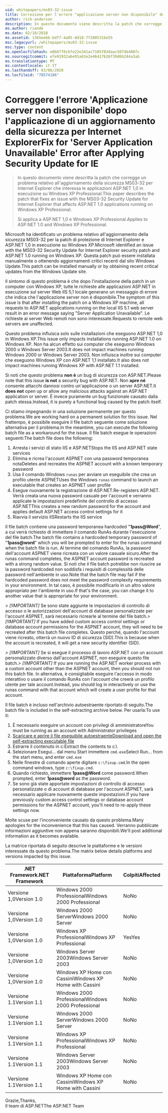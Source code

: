 ```yaml
---
uid: whitepapers/ms03-32-issue
title: Correzione per l'errore "applicazione server non disponibile" dopo l'applicazione dell'aggiornamento della sicurezza per IE | Microsoft Docs
author: rick-anderson
description: In questo documento viene descritta la patch che corregge un problema relativo all'aggiornamento della sicurezza MS03-32 per Internet Explorer che influiscono sulle applicazioni ASP.NET 1,0 in esecuzione su Wi...
ms.author: riande
ms.date: 02/10/2010
ms.assetid: 1365eebb-bdf7-4a05-8d18-7f200531be55
msc.legacyurl: /whitepapers/ms03-32-issue
msc.type: content
ms.openlocfilehash: e0b6776cbfe22e341ac7105f03daac5074b480fc
ms.sourcegitcommit: e7e91932a6e91a63e2e46417626f39d6b244a3ab
ms.translationtype: MT
ms.contentlocale: it-IT
ms.lasthandoff: 03/06/2020
ms.locfileid: "78574186"
---
```

# <a name="fix-for-server-application-unavailable-error-after-applying-security-update-for-ie"></a><span data-ttu-id="6d743-103">Correggere l'errore 'Applicazione server non disponibile' dopo l'applicazione di un aggiornamento della sicurezza per Internet Explorer</span><span class="sxs-lookup"><span data-stu-id="6d743-103">Fix for 'Server Application Unavailable' Error after Applying Security Update for IE</span></span>

> <span data-ttu-id="6d743-104">In questo documento viene descritta la patch che corregge un problema relativo all'aggiornamento della sicurezza MS03-32 per Internet Explorer che interessa le applicazioni ASP.NET 1,0 in esecuzione su Windows XP Professional.</span><span class="sxs-lookup"><span data-stu-id="6d743-104">This paper describes the patch that fixes an issue with the MS03-32 Security Update for Internet Explorer that affects ASP.NET 1.0 applications running on Windows XP Professional.</span></span>
> 
> <span data-ttu-id="6d743-105">Si applica a ASP.NET 1,0 e Windows XP Professional.</span><span class="sxs-lookup"><span data-stu-id="6d743-105">Applies to ASP.NET 1.0 and Windows XP Professional.</span></span>

<span data-ttu-id="6d743-106">Microsoft ha identificato un problema relativo all'aggiornamento della sicurezza MS03-32 per la patch di protezione di Internet Explorer e ASP.NET 1,0 in esecuzione su Windows XP.</span><span class="sxs-lookup"><span data-stu-id="6d743-106">Microsoft identified an issue with the MS03-32 Security Update for Internet Explorer security patch and ASP.NET 1.0 running on Windows XP.</span></span> <span data-ttu-id="6d743-107">Questa patch può essere installata manualmente o ottenendo aggiornamenti critici recenti dal sito Windows Update.</span><span class="sxs-lookup"><span data-stu-id="6d743-107">This patch can be installed manually or by obtaining recent critical updates from the Windows Update site.</span></span>

<span data-ttu-id="6d743-108">Il sintomo di questo problema è che dopo l'installazione della patch in un computer con Windows XP, tutte le richieste alle applicazioni ASP.NET in esecuzione sul server Web IIS 5,1 locale generano un messaggio di errore che indica che l'applicazione server non è disponibile.</span><span class="sxs-lookup"><span data-stu-id="6d743-108">The symptom of this issue is that after installing the patch on a Windows XP machine, all requests to ASP.NET applications running on the local IIS 5.1 web server result in an error message saying "Server Application Unavailable".</span></span> <span data-ttu-id="6d743-109">Le richieste ai server Web remoti non sono interessate.</span><span class="sxs-lookup"><span data-stu-id="6d743-109">Requests to remote web servers are unaffected.</span></span>

<span data-ttu-id="6d743-110">Questo problema influisca solo sulle installazioni che eseguono ASP.NET 1,0 in Windows XP.</span><span class="sxs-lookup"><span data-stu-id="6d743-110">This issue only impacts installations running ASP.NET 1.0 on Windows XP.</span></span> <span data-ttu-id="6d743-111">Non ha alcun effetto sui computer che eseguono Windows 2000 o Windows Server 2003.</span><span class="sxs-lookup"><span data-stu-id="6d743-111">It does not impact machines running Windows 2000 or Windows Server 2003.</span></span> <span data-ttu-id="6d743-112">Non influisca inoltre sui computer che eseguono Windows XP con ASP.NET 1,1 installato.</span><span class="sxs-lookup"><span data-stu-id="6d743-112">It also does not impact machines running Windows XP with ASP.NET 1.1 installed.</span></span>

<span data-ttu-id="6d743-113">Si noti che questo problema **non è** un bug di sicurezza con ASP.NET.</span><span class="sxs-lookup"><span data-stu-id="6d743-113">Please note that this issue **is not** a security bug with ASP.NET.</span></span> <span data-ttu-id="6d743-114">Non **apre né** consente attacchi dannosi contro un'applicazione o un server ASP.NET.</span><span class="sxs-lookup"><span data-stu-id="6d743-114">It **does not** open up or allow any malicious attacks against an ASP.NET application or server.</span></span> <span data-ttu-id="6d743-115">È invece puramente un bug funzionale causato dalla patch stessa.</span><span class="sxs-lookup"><span data-stu-id="6d743-115">Instead, it is purely a functional bug caused by the patch itself.</span></span>

<span data-ttu-id="6d743-116">Ci stiamo impegnando in una soluzione permanente per questo problema.</span><span class="sxs-lookup"><span data-stu-id="6d743-116">We are working hard on a permanent solution for this issue.</span></span> <span data-ttu-id="6d743-117">Nel frattempo, è possibile eseguire il file batch seguente come soluzione alternativa per il problema.</span><span class="sxs-lookup"><span data-stu-id="6d743-117">In the meantime, you can execute the following batch file as a workaround for the issue.</span></span> <span data-ttu-id="6d743-118">Il file batch esegue le operazioni seguenti:</span><span class="sxs-lookup"><span data-stu-id="6d743-118">The batch file does the following:</span></span>

1. <span data-ttu-id="6d743-119">Arresta i servizi di stato IIS e ASP.NET</span><span class="sxs-lookup"><span data-stu-id="6d743-119">Stops the IIS and ASP.NET state services</span></span>
2. <span data-ttu-id="6d743-120">Elimina e ricrea l'account ASPNET con una password temporanea nota</span><span class="sxs-lookup"><span data-stu-id="6d743-120">Deletes and recreates the ASPNET account with a known temporary password</span></span>
3. <span data-ttu-id="6d743-121">Usa il comando Windows `runas` per avviare un eseguibile che crea un profilo utente ASPNET</span><span class="sxs-lookup"><span data-stu-id="6d743-121">Uses the Windows `runas` command to launch an executable that creates an ASPNET user profile</span></span>
4. <span data-ttu-id="6d743-122">Esegue nuovamente la registrazione di ASP.NET.</span><span class="sxs-lookup"><span data-stu-id="6d743-122">Re-registers ASP.NET.</span></span> <span data-ttu-id="6d743-123">Verrà creata una nuova password casuale per l'account e verranno applicate le impostazioni predefinite del controllo di accesso ASP.NET</span><span class="sxs-lookup"><span data-stu-id="6d743-123">This creates a new random password for the account and applies default ASP.NET access control settings for it</span></span>
5. <span data-ttu-id="6d743-124">Riavvia il servizio IIS</span><span class="sxs-lookup"><span data-stu-id="6d743-124">Restarts the IIS service</span></span>

<span data-ttu-id="6d743-125">Il file batch contiene una password temporanea hardcoded "<strong>1pass\@Word</strong>", a cui verrà richiesto di immettere il comando RunAs durante l'esecuzione del file batch.</span><span class="sxs-lookup"><span data-stu-id="6d743-125">The batch file contains a hardcoded temporary password of "<strong>1pass\@word</strong>" which you will be prompted to enter for the runas command when the batch file is run.</span></span> <span data-ttu-id="6d743-126">Al termine del comando RunAs, la password dell'account ASPNET viene ricreata con un valore casuale sicuro.</span><span class="sxs-lookup"><span data-stu-id="6d743-126">After the runas command completes, the ASPNET account password is recreated with a strong random value.</span></span> <span data-ttu-id="6d743-127">Si noti che il file batch potrebbe non riuscire se la password hardcoded non soddisfa i requisiti di complessità delle password nell'ambiente in uso.</span><span class="sxs-lookup"><span data-stu-id="6d743-127">Note that the batch file may fail if the hardcoded password does not meet the password complexity requirements in your environment.</span></span> <span data-ttu-id="6d743-128">In tal caso, è possibile modificarlo in un altro valore appropriato per l'ambiente in uso.</span><span class="sxs-lookup"><span data-stu-id="6d743-128">If that's the case, you can change it to another value that is appropriate for your environment.</span></span>

<span data-ttu-id="6d743-129">*> [!IMPORTANT]* Se sono state aggiunte le impostazioni di controllo di accesso o le autorizzazioni dell'account di database personalizzate per l'account ASPNET, sarà necessario ricrearle al termine del file batch.</span><span class="sxs-lookup"><span data-stu-id="6d743-129">*> [!IMPORTANT]* If you have added custom access control settings or database account permissions for the ASPNET account, they will need to be recreated after this batch file completes.</span></span> <span data-ttu-id="6d743-130">Questo perché, quando l'account viene ricreato, otterrà un nuovo ID di sicurezza (SID).</span><span class="sxs-lookup"><span data-stu-id="6d743-130">This is because when the account is recreated, it will get a new security identifier (SID).</span></span>

<span data-ttu-id="6d743-131">*> [!IMPORTANT]* Se si esegue il processo di lavoro ASP.NET con un account personalizzato diverso dall'account ASPNET, non eseguire questo file batch.</span><span class="sxs-lookup"><span data-stu-id="6d743-131">*> [!IMPORTANT]* If you are running the ASP.NET worker process with a custom account other than the ASPNET account, then you should not run this batch file.</span></span> <span data-ttu-id="6d743-132">In alternativa, è consigliabile eseguire l'accesso in modo interattivo o usare il comando RunAs con l'account che creerà un profilo utente per tale account.</span><span class="sxs-lookup"><span data-stu-id="6d743-132">Instead, you should log in interactively or use the runas command with that account which will create a user profile for that account.</span></span>

<span data-ttu-id="6d743-133">Il file batch è incluso nell'archivio autoestraente riportato di seguito.</span><span class="sxs-lookup"><span data-stu-id="6d743-133">The batch file is included in the self-extracting archive below.</span></span> <span data-ttu-id="6d743-134">Per usarla:</span><span class="sxs-lookup"><span data-stu-id="6d743-134">To use it:</span></span>

1. <span data-ttu-id="6d743-135">È necessario eseguire un account con privilegi di amministratore</span><span class="sxs-lookup"><span data-stu-id="6d743-135">You must be running as an account with Administrator privileges</span></span>
2. [<span data-ttu-id="6d743-136">Scaricare e aprire il file eseguibile autoestraente</span><span class="sxs-lookup"><span data-stu-id="6d743-136">Download and open the self-extracting executable file</span></span>](ms03-32-issue/_static/fixup1.exe)
3. <span data-ttu-id="6d743-137">Estrarre il contenuto in c:</span><span class="sxs-lookup"><span data-stu-id="6d743-137">Extract the contents to c:</span></span>\
4. <span data-ttu-id="6d743-138">Selezionare Esegui... dal menu Start immettere `cmd.exe`</span><span class="sxs-lookup"><span data-stu-id="6d743-138">Select Run... from the start menu, and enter `cmd.exe`</span></span>
5. <span data-ttu-id="6d743-139">Nelle finestre di comando aperte digitare `c:\fixup.cmd`.</span><span class="sxs-lookup"><span data-stu-id="6d743-139">In the open command windows, type `c:\fixup.cmd`.</span></span>
6. <span data-ttu-id="6d743-140">Quando richiesto, immettere <strong>1pass\@Word</strong> come password.</span><span class="sxs-lookup"><span data-stu-id="6d743-140">When prompted, enter <strong>1pass\@word</strong> as the password.</span></span>
7. <span data-ttu-id="6d743-141">Se sono già state apportate impostazioni di controllo di accesso personalizzate o di account di database per l'account ASPNET, sarà necessario applicare nuovamente queste impostazioni.</span><span class="sxs-lookup"><span data-stu-id="6d743-141">If you have previously custom access control settings or database account permissions for the ASPNET account, you'll need to re-apply these settings now.</span></span>

<span data-ttu-id="6d743-142">Molte scuse per l'inconveniente causato da questo problema.</span><span class="sxs-lookup"><span data-stu-id="6d743-142">Many apologies for the inconvenience that this has caused.</span></span> <span data-ttu-id="6d743-143">Verranno pubblicate informazioni aggiuntive non appena saranno disponibili.</span><span class="sxs-lookup"><span data-stu-id="6d743-143">We'll post additional information as it becomes available.</span></span>

<span data-ttu-id="6d743-144">La matrice riportata di seguito descrive le piattaforme e le versioni interessate da questo problema.</span><span class="sxs-lookup"><span data-stu-id="6d743-144">The matrix below details platforms and versions impacted by this issue.</span></span>

| <span data-ttu-id="6d743-145">.NET Framework</span><span class="sxs-lookup"><span data-stu-id="6d743-145">.NET Framework</span></span> | <span data-ttu-id="6d743-146">Piattaforma</span><span class="sxs-lookup"><span data-stu-id="6d743-146">Platform</span></span> | <span data-ttu-id="6d743-147">Colpiti</span><span class="sxs-lookup"><span data-stu-id="6d743-147">Affected</span></span> |
| --- | --- | --- |
| <span data-ttu-id="6d743-148">Versione 1,0</span><span class="sxs-lookup"><span data-stu-id="6d743-148">Version 1.0</span></span> | <span data-ttu-id="6d743-149">Windows 2000 Professional</span><span class="sxs-lookup"><span data-stu-id="6d743-149">Windows 2000 Professional</span></span> | <span data-ttu-id="6d743-150">No</span><span class="sxs-lookup"><span data-stu-id="6d743-150">No</span></span> |
| <span data-ttu-id="6d743-151">Versione 1,0</span><span class="sxs-lookup"><span data-stu-id="6d743-151">Version 1.0</span></span> | <span data-ttu-id="6d743-152">Windows 2000 Server</span><span class="sxs-lookup"><span data-stu-id="6d743-152">Windows 2000 Server</span></span> | <span data-ttu-id="6d743-153">No</span><span class="sxs-lookup"><span data-stu-id="6d743-153">No</span></span> |
| <span data-ttu-id="6d743-154">Versione 1,0</span><span class="sxs-lookup"><span data-stu-id="6d743-154">Version 1.0</span></span> | <span data-ttu-id="6d743-155">Windows XP Professional</span><span class="sxs-lookup"><span data-stu-id="6d743-155">Windows XP Professional</span></span> | <span data-ttu-id="6d743-156">Yes</span><span class="sxs-lookup"><span data-stu-id="6d743-156">Yes</span></span> |
| <span data-ttu-id="6d743-157">Versione 1,0</span><span class="sxs-lookup"><span data-stu-id="6d743-157">Version 1.0</span></span> | <span data-ttu-id="6d743-158">Windows Server 2003</span><span class="sxs-lookup"><span data-stu-id="6d743-158">Windows Server 2003</span></span> | <span data-ttu-id="6d743-159">No</span><span class="sxs-lookup"><span data-stu-id="6d743-159">No</span></span> |
| <span data-ttu-id="6d743-160">Versione 1,0</span><span class="sxs-lookup"><span data-stu-id="6d743-160">Version 1.0</span></span> | <span data-ttu-id="6d743-161">Windows XP Home con Cassini</span><span class="sxs-lookup"><span data-stu-id="6d743-161">Windows XP Home with Cassini</span></span> | <span data-ttu-id="6d743-162">No</span><span class="sxs-lookup"><span data-stu-id="6d743-162">No</span></span> |
| <span data-ttu-id="6d743-163">Versione 1.1</span><span class="sxs-lookup"><span data-stu-id="6d743-163">Version 1.1</span></span> | <span data-ttu-id="6d743-164">Windows 2000 Professional</span><span class="sxs-lookup"><span data-stu-id="6d743-164">Windows 2000 Professional</span></span> | <span data-ttu-id="6d743-165">No</span><span class="sxs-lookup"><span data-stu-id="6d743-165">No</span></span> |
| <span data-ttu-id="6d743-166">Versione 1.1</span><span class="sxs-lookup"><span data-stu-id="6d743-166">Version 1.1</span></span> | <span data-ttu-id="6d743-167">Windows 2000 Server</span><span class="sxs-lookup"><span data-stu-id="6d743-167">Windows 2000 Server</span></span> | <span data-ttu-id="6d743-168">No</span><span class="sxs-lookup"><span data-stu-id="6d743-168">No</span></span> |
| <span data-ttu-id="6d743-169">Versione 1.1</span><span class="sxs-lookup"><span data-stu-id="6d743-169">Version 1.1</span></span> | <span data-ttu-id="6d743-170">Windows XP Professional</span><span class="sxs-lookup"><span data-stu-id="6d743-170">Windows XP Professional</span></span> | <span data-ttu-id="6d743-171">No</span><span class="sxs-lookup"><span data-stu-id="6d743-171">No</span></span> |
| <span data-ttu-id="6d743-172">Versione 1.1</span><span class="sxs-lookup"><span data-stu-id="6d743-172">Version 1.1</span></span> | <span data-ttu-id="6d743-173">Windows Server 2003</span><span class="sxs-lookup"><span data-stu-id="6d743-173">Windows Server 2003</span></span> | <span data-ttu-id="6d743-174">No</span><span class="sxs-lookup"><span data-stu-id="6d743-174">No</span></span> |
| <span data-ttu-id="6d743-175">Versione 1.1</span><span class="sxs-lookup"><span data-stu-id="6d743-175">Version 1.1</span></span> | <span data-ttu-id="6d743-176">Windows XP Home con Cassini</span><span class="sxs-lookup"><span data-stu-id="6d743-176">Windows XP Home with Cassini</span></span> | <span data-ttu-id="6d743-177">No</span><span class="sxs-lookup"><span data-stu-id="6d743-177">No</span></span> |

<span data-ttu-id="6d743-178">Grazie,</span><span class="sxs-lookup"><span data-stu-id="6d743-178">Thanks,</span></span>   
 <span data-ttu-id="6d743-179">Il team di ASP.NET</span><span class="sxs-lookup"><span data-stu-id="6d743-179">The ASP.NET Team</span></span>
